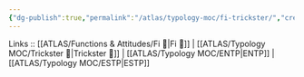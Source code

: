```yaml
---
{"dg-publish":true,"permalink":"/atlas/typology-moc/fi-trickster/","created":"2023-01-05T12:02:42.300+01:00","updated":"2023-04-08T11:27:12.339+02:00"}
---
```


Links :: [[ATLAS/Functions & Attitudes/Fi 🔱\|Fi 🔱]] | [[ATLAS/Typology MOC/Trickster 🤡\|Trickster 🤡]] | [[ATLAS/Typology MOC/ENTP\|ENTP]] | [[ATLAS/Typology MOC/ESTP\|ESTP]]